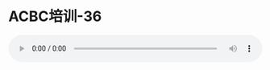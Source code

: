 # ACBC培训-36

<audio style="width: 100%;" preload="false" controls controlslist="nodownload"><source src="http://file.simai.life/audio/mp3/old/12124.mp3" type="audio/mpeg">Your browser does not support the audio element.</audio>


